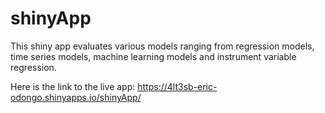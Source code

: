 # shinyApp


This shiny app evaluates various models ranging from regression models, time series models, machine learning models and instrument variable regression.

Here is the link to the live app: https://4lt3sb-eric-odongo.shinyapps.io/shinyApp/